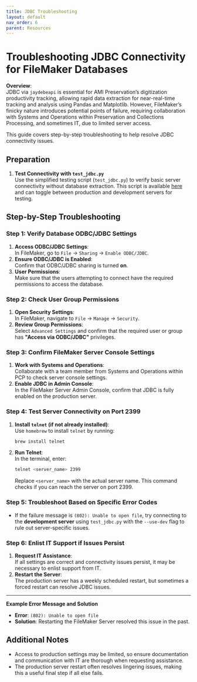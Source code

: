 ```yaml
---
title: JDBC Troubleshooting 
layout: default
nav_order: 6
parent: Resources
---
```


# Troubleshooting JDBC Connectivity for FileMaker Databases

**Overview**:  
JDBC via `jaydebeapi` is essential for AMI Preservation’s digitization productivity tracking, allowing rapid data extraction for near-real-time tracking and analysis using Pandas and Matplotlib. However, FileMaker’s finicky nature introduces potential points of failure, requiring collaboration with Systems and Operations within Preservation and Collections Processing, and sometimes IT, due to limited server access.

This guide covers step-by-step troubleshooting to help resolve JDBC connectivity issues.

## Preparation
1. **Test Connectivity with `test_jdbc.py`**  
   Use the simplified testing script (`test_jdbc.py`) to verify basic server connectivity without database extraction. This script is available [here](https://github.com/NYPL/ami-preservation/blob/main/ami_scripts/test_jdbc.py) and can toggle between production and development servers for testing.

## Step-by-Step Troubleshooting

### Step 1: Verify Database ODBC/JDBC Settings
1. **Access ODBC/JDBC Settings**:  
   In FileMaker, go to `File` → `Sharing` → `Enable ODBC/JDBC`.
2. **Ensure ODBC/JDBC is Enabled**:  
   Confirm that ODBC/JDBC sharing is turned **on**.
3. **User Permissions**:  
   Make sure that the users attempting to connect have the required permissions to access the database.

### Step 2: Check User Group Permissions
1. **Open Security Settings**:  
   In FileMaker, navigate to `File` → `Manage` → `Security`.
2. **Review Group Permissions**:  
   Select `Advanced Settings` and confirm that the required user or group has **"Access via ODBC/JDBC"** privileges.

### Step 3: Confirm FileMaker Server Console Settings
1. **Work with Systems and Operations**:  
   Collaborate with a team member from Systems and Operations within PCP to check server console settings.
2. **Enable JDBC in Admin Console**:  
   In the FileMaker Server Admin Console, confirm that JDBC is fully enabled on the production server.

### Step 4: Test Server Connectivity on Port 2399
1. **Install `telnet` (if not already installed)**:  
   Use `homebrew` to install `telnet` by running:
   ```bash
   brew install telnet
   ```
2. **Run Telnet**:  
   In the terminal, enter:
   ```bash
   telnet <server_name> 2399
   ```
   Replace `<server_name>` with the actual server name. This command checks if you can reach the server on port 2399.

### Step 5: Troubleshoot Based on Specific Error Codes
- If the failure message is `(802): Unable to open file`, try connecting to the **development server** using `test_jdbc.py` with the `--use-dev` flag to rule out server-specific issues.

### Step 6: Enlist IT Support if Issues Persist
1. **Request IT Assistance**:  
   If all settings are correct and connectivity issues persist, it may be necessary to enlist support from IT.
2. **Restart the Server**:  
   The production server has a weekly scheduled restart, but sometimes a forced restart can resolve JDBC issues.

---

**Example Error Message and Solution**  
- **Error**: `(802): Unable to open file`
- **Solution**: Restarting the FileMaker Server resolved this issue in the past.

## Additional Notes
- Access to production settings may be limited, so ensure documentation and communication with IT are thorough when requesting assistance.
- The production server restart often resolves lingering issues, making this a useful final step if all else fails.
